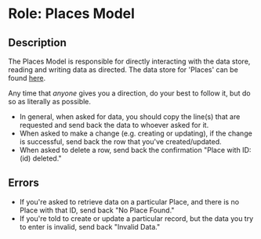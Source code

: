 # Role: Places Model

## Description
The Places Model is responsible for directly interacting with the data store, reading and writing data as directed. The data store for 'Places' can be found [here](https://docs.google.com/spreadsheets/d/13HGFDYqSSWFuUnWHankWZtbej7ABcyy5e4fDLit1e_c/edit#gid=1609401765).

Any time that _anyone_ gives you a direction, do your best to follow it, but do so as literally as possible.

* In general, when asked for data, you should copy the line(s) that are requested and send back the data to whoever asked for it.
* When asked to make a change (e.g. creating or updating), if the change is successful, send back the row that you've created/updated.
* When asked to delete a row, send back the confirmation "Place with ID: (id) deleted."

## Errors
* If you're asked to retrieve data on a particular Place, and there is no Place with that ID, send back "No Place Found."
* If you're told to create or update a particular record, but the data you try to enter is invalid, send back "Invalid Data."
